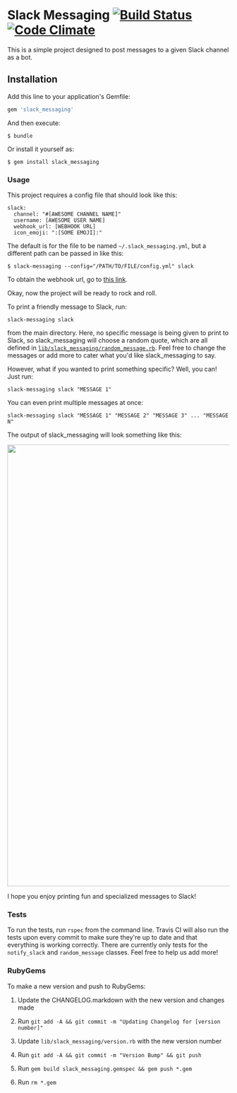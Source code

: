# Slack Messaging [![Build Status](https://travis-ci.org/emmasax1/slack_messaging.svg?branch=master)](https://travis-ci.org/emmasax1/slack_messaging) [![Code Climate](https://codeclimate.com/github/emmasax1/slack_messaging/badges/gpa.svg)](https://codeclimate.com/github/emmasax1/slack_messaging)

This is a simple project designed to post messages to a given Slack channel as a bot.

## Installation

Add this line to your application's Gemfile:

```ruby
gem 'slack_messaging'
```

And then execute:

    $ bundle

Or install it yourself as:

    $ gem install slack_messaging

### Usage

This project requires a config file that should look like this:

```
slack:
  channel: "#[AWESOME CHANNEL NAME]"
  username: [AWESOME USER NAME]
  webhook_url: [WEBHOOK URL]
  icon_emoji: ":[SOME EMOJI]:"
```

The default is for the file to be named `~/.slack_messaging.yml`, but a different path can be passed in like this:

    $ slack-messaging --config="/PATH/TO/FILE/config.yml" slack

To obtain the webhook url, go to [this link](https://api.slack.com/incoming-webhooks).

Okay, now the project will be ready to rock and roll.

To print a friendly message to Slack, run:

```
slack-messaging slack
```

from the main directory. Here, no specific message is being given to print to Slack, so slack_messaging will choose a random quote, which are all defined in [`lib/slack_messaging/random_message.rb`](https://github.com/emmasax1/slack_messaging/blob/master/lib/slack_messaging/random_message.rb). Feel free to change the messages or add more to cater what you'd like slack_messaging to say.

However, what if you wanted to print something specific? Well, you can! Just run:

```
slack-messaging slack "MESSAGE 1"
```

You can even print multiple messages at once:

```
slack-messaging slack "MESSAGE 1" "MESSAGE 2" "MESSAGE 3" ... "MESSAGE N"
```

The output of slack_messaging will look something like this:

<img src="https://github.com/emmasax1/slack_messaging/blob/master/OutputFile.png" width="1000">

I hope you enjoy printing fun and specialized messages to Slack!

### Tests

To run the tests, run `rspec` from the command line. Travis CI will also run the tests upon every commit to make sure they're up to date and that everything is working correctly. There are currently only tests for the `notify_slack` and `random_message` classes. Feel free to help us add more!

### RubyGems
To make a new version and push to RubyGems:

1. Update the CHANGELOG.markdown with the new version and changes made

3. Run `git add -A && git commit -m "Updating Changelog for [version number]"`

2. Update `lib/slack_messaging/version.rb` with the new version number

4. Run `git add -A && git commit -m "Version Bump" && git push`

5. Run `gem build slack_messaging.gemspec && gem push *.gem`

6. Run `rm *.gem`
